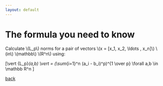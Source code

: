 ```yaml
---
layout: default
---
```


# The formula you need to know

<p>
Calculate \(L_p\) norms for a pair of vectors \(x = [x_1, x_2, \ldots , x_n]\) \(in\) \(mathbb\) \(R^n\)  using: 

\[\vert {L_p}_(a,b) \vert = (\sum_{i=1}^n (a_i - b_i)^p)^{1 \over p} \forall a,b \in \mathbb R^n \] 
</p>

[back](./)
